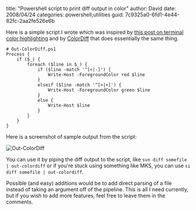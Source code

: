 
title: "Powershell script to print diff output in color"
author: David
date: 2008/04/24
categories: powershell;utilities
guid: 7c9325a0-6fd1-4e44-82fc-2aa2fe526e6b

Here is a simple script I wrote which was inspired by [this post on terminal color highlighting](http://www.pixelbeat.org/docs/terminal_colours/) and by [ColorDiff](http://colordiff.sourceforge.net/) that does essentially the same thing.

    # Out-ColorDiff.ps1
    Process {
        if ($_) {
            foreach ($line in $_) {
                if ($line -match '^[<|-]') {
                    Write-Host -ForegroundColor red $line
                }
                elseif ($line -match '^[>|+]') {
                    Write-Host -ForegroundColor green $line
                }
                else {
                    Write-Host $line
                }
            }
        }
    } 

Here is a screenshot of sample output from the script:

![Out-ColorDiff](https://s3.amazonaws.com/mohundro/blog/WindowsLiveWriter/Powershellscripttoprintdiffoutputincolor_99AD/image_2.png) 

You can use it by piping the diff output to the script, like `svn diff somefile | out-colordiff` or if you're stuck using something like MKS, you can use `si diff somefile | out-colordiff`. 

Possible (and easy) additions would be to add direct parsing of a file instead of taking an argument off of the pipeline. This is all I need currently, but if you wish to add more features, feel free to leave them in the comments.


